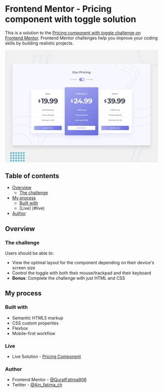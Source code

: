 # Frontend Mentor - Pricing component with toggle solution

This is a solution to the [Pricing component with toggle challenge on Frontend Mentor](https://www.frontendmentor.io/challenges/pricing-component-with-toggle-8vPwRMIC). Frontend Mentor challenges help you improve your coding skills by building realistic projects.

![Design preview for the Pricing component with toggle coding challenge](./design/desktop-preview.jpg)

## Table of contents

- [Overview](#overview)
  - [The challenge](#the-challenge)
- [My process](#my-process)
  - [Built with](#built-with)
  - [Live] (#live)
- [Author](#author)

## Overview

### The challenge

Users should be able to:

- View the optimal layout for the component depending on their device's screen size
- Control the toggle with both their mouse/trackpad and their keyboard
- **Bonus**: Complete the challenge with just HTML and CSS

## My process

### Built with

- Semantic HTML5 markup
- CSS custom properties
- Flexbox
- Mobile-first workflow

### Live

- Live Solution - [Pricing Component](https://quratfatima906.github.io/pricing-component/)

### Author

- Frontend Mentor - [@QuratFatima906](https://www.frontendmentor.io/profile/QuratFatima906)
- Twitter - [@Ain_fatima_ch](https://twitter.com/Ain_fatima_ch)
